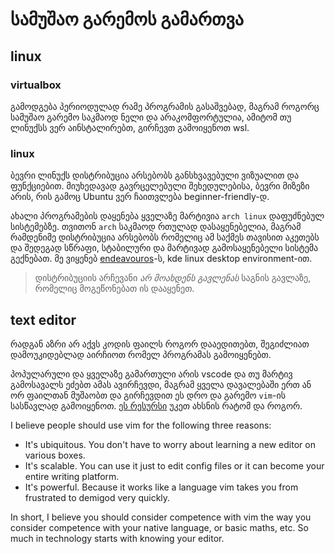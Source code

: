 # სამუშაო გარემოს გამართვა

## linux

### virtualbox
გამოდგება პერიოდულად რამე პროგრამის გასაშვებად, მაგრამ როგორც სამუშაო გარემო საკმაოდ ნელი და არაკომფორტულია, ამიტომ თუ ლინუქსს ვერ აინსტალირებთ, გირჩევთ გამოიყენოთ wsl.

### linux
ბევრი ლინუქს დისტრიბუცია არსებობს განსხვავებული ვიზუალით და ფუნქციებით. მიუხედავად გავრცელებული შეხედულებისა, ბევრი მიზეზი არის, რის გამოც Ubuntu ვერ ჩაითვლება beginner-friendly-დ.

ახალი პროგრამების დაყენება ყველაზე მარტივია `arch linux` დაფუძნებულ სისტემებზე. თვითონ `arch` საკმაოდ რთულად დასაყენებელია, მაგრამ რამდენიმე დისტრიბუცია არსებობს რომელიც ამ საქმეს თავისით აკეთებს და შედეგად სწრაფი, სტაბილური და მარტივად გამოსაყენებელი სისტემა გექნებათ. მე ვიყენებ [endeavouros]()-ს, kde linux desktop environment-ით.

> დისტრიბუციის არჩევანი *არ მოახდენს გავლენას* საგნის გავლაზე, რომელიც მოგეწონებათ ის დააყენეთ.

## text editor
რადგან აზრი არ აქვს კოდის ფაილს როგორ დააედითებთ, შეგიძლიათ დამოუკიდებლად აირჩიოთ რომელ პროგრამას გამოიყენებთ.

პოპულარული და ყველაზე გამართული არის vscode და თუ მარტივ გამოსავალს ეძებთ ამას ავირჩევდი, მაგრამ ყველა დავალებაში ერთ ან ორ ფაილთან მუშაობთ და გირჩევდით ეს დრო და გარემო `vim`-ის სასწავლად გამოიყენოთ. [ეს რესურსი](https://danielmiessler.com/study/vim/) უკეთ ახსნის რატომ და როგორ.

I believe people should use vim for the following three reasons:

- It's ubiquitous. You don't have to worry about learning a new editor on various boxes.
- It's scalable. You can use it just to edit config files or it can become your entire writing platform.
- It's powerful. Because it works like a language vim takes you from frustrated to demigod very quickly.

In short, I believe you should consider competence with vim the way you consider competence with your native language, or basic maths, etc. So much in technology starts with knowing your editor.
